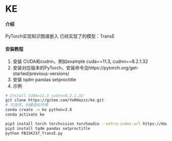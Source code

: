 # KE

#### 介绍
PyTorch实现知识图谱嵌入
已经实现了的模型：TransE

#### 安装教程

1. 安装 CUDA和cudnn，例如example cuda==11.3, cudnn==8.2.1.32
2. 安装对应版本的PyTorch，安装命令见https://pytorch.org/get-started/previous-versions/
2. 安装 tqdm pandas setproctitle
3. 示例

```bash
# Install CUDA=11.3 cudnn=8.2.1.32
git clone https://gitee.com/YoRHazzz/ke.git
# 可选项，创建虚拟环境
conda create -n ke python=3.8
conda activate ke

pip3 install torch torchvision torchaudio --extra-index-url https://download.pytorch.org/whl/cu113
pip3 install tqdm pandas setproctitle
python FB15K237_TransE.py
```

